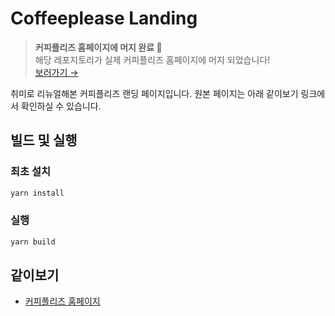 # Coffeeplease Landing

> **커피플리즈 홈페이지에 머지 완료 🎉**<br />
> 해당 레포지토리가 실제 커피플리즈 홈페이지에 머지 되었습니다!<br />
> [보러가기 →](coffeeplease)
 

취미로 리뉴얼해본 커피플리즈 랜딩 페이지입니다. 원본 페이지는 아래 같이보기 링크에서 확인하실 수 있습니다.

## 빌드 및 실행

### 최초 설치

```zsh
yarn install
```

### 실행

```zsh
yarn build
```

## 같이보기

- [커피플리즈 홈페이지](coffeeplease)

[coffeeplease]: https://coffeeplease.co.kr/


